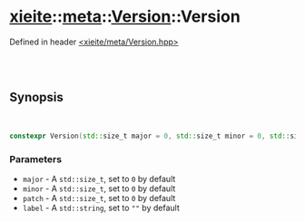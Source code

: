 # [xieite](../../xieite.md)::[meta](../../meta.md)::[Version](../Version.md)::Version
Defined in header [<xieite/meta/Version.hpp>](../../../include/xieite/meta/Version.hpp)

<br/><br/>

## Synopsis

<br/>

```cpp
constexpr Version(std::size_t major = 0, std::size_t minor = 0, std::size_t patch = 0, std::string_view label = "") noexcept;
```
### Parameters
- `major` - A `std::size_t`, set to `0` by default
- `minor` - A `std::size_t`, set to `0` by default
- `patch` - A `std::size_t`, set to `0` by default
- `label` - A `std::string`, set to `""` by default
